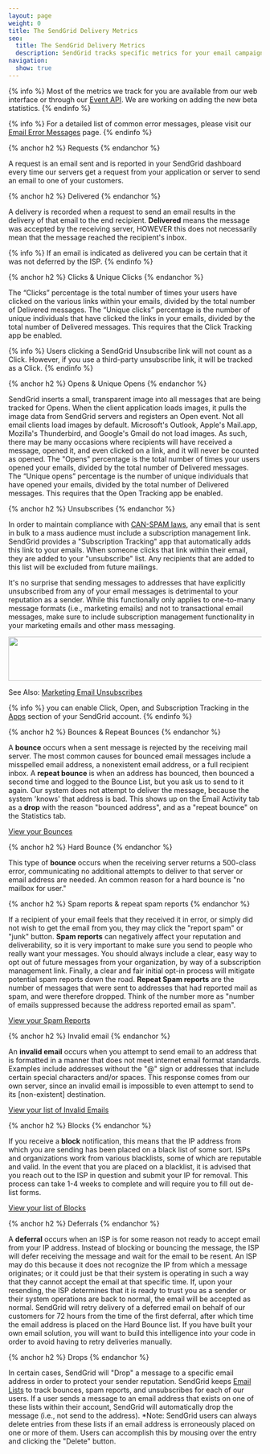 ```yaml
---
layout: page
weight: 0
title: The SendGrid Delivery Metrics
seo:
  title: The SendGrid Delivery Metrics
  description: SendGrid tracks specific metrics for your email campaigns, so that you can optimize your email deliverability to your customers.
navigation:
  show: true
---
```


{% info %}
 Most of the metrics we track for you are available from our web
interface or through our <a href="{{root_url}}/API_Reference/Webhooks/event.html">Event API</a>. We are working on
adding the new beta statistics.
{% endinfo %}

{% info %}
 For a detailed list of common error messages, please visit our <a href="{{root_url}}/Delivery_Metrics/email_error_messages.html">Email Error Messages</a> page.
{% endinfo %}

{% anchor h2 %}
Requests
{% endanchor %}
<p>A request is an email sent and is reported in your SendGrid dashboard every time our servers get a request from your application or server to send an email to one of your customers.</p>

{% anchor h2 %}
Delivered
{% endanchor %}
<p>A delivery is recorded when a request to send an email results in the delivery of that email to the end recipient. <strong>Delivered</strong> means the message was accepted by the receiving server, HOWEVER this does not necessarily mean that the message reached the recipient's inbox.</p>

{% info %}
If an email is indicated as delivered you can be certain that it was not deferred by the ISP.
{% endinfo %}

{% anchor h2 %}
Clicks &amp; Unique Clicks
{% endanchor %}
<p>The “Clicks” percentage is the total number of times your users have clicked on the various links within your emails, divided by the total number of Delivered messages.  The “Unique clicks” percentage is the number of unique individuals that have clicked the links in your emails, divided by the total number of Delivered messages. This requires that the Click Tracking app be enabled.</p>

{% info %}
 Users clicking a SendGrid Unsubscribe link will not count as a Click. However, if you use a third-party unsubscribe link, it will be tracked as a Click.
{% endinfo %}

{% anchor h2 %}
Opens &amp; Unique Opens
{% endanchor %}
<p>SendGrid inserts a small, transparent image into all messages that are being tracked for Opens. When the client application loads images, it pulls the image data from SendGrid servers and registers an Open event. Not all email clients load images by default. Microsoft's Outlook, Apple's Mail.app, Mozilla's Thunderbird, and Google's Gmail do not load images. As such, there may be many occasions where recipients will have received a message, opened it, and even clicked on a link, and it will never be counted as opened. The "Opens" percentage is the total number of times your users opened your emails, divided by the total number of Delivered messages.  The “Unique opens” percentage is the number of unique individuals that have opened your emails, divided by the total number of Delivered messages. This requires that the Open Tracking app be enabled.</p>

{% anchor h2 %}
Unsubscribes
{% endanchor %}
<p>In order to maintain compliance with <a title="CAN-SPAM" href="http://business.ftc.gov/documents/bus61-can-spam-act-compliance-guide-business">CAN-SPAM laws</a>, any email that is sent in bulk to a mass audience must include a subscription management link. SendGrid provides a "Subscription Tracking" app that automatically adds this link to your emails. When someone clicks that link within their email, they are added to your "unsubscribe" list. Any recipients that are added to this list will be excluded from future mailings.</p>

<p>It's no surprise that sending messages to addresses that have explicitly unsubscribed from any of your email messages is detrimental to your reputation as a sender. While this functionally only applies to one-to-many message formats (i.e., marketing emails) and not to transactional email messages, make sure to include subscription management functionality in your marketing emails and other mass messaging.</p>

<p><img src="{{root_url}}/images/delivery_metrics_apps.png" alt="" width="685" height="88"></p>

See Also: [Marketing Email Unsubscribes]({{root_url}}/Marketing_Emails/unsubscribes.html)

{% info %}
 you can enable Click, Open, and Subscription Tracking in the <a href="https://sendgrid.com/app/">Apps</a> section of your SendGrid account.
{% endinfo %}

{% anchor h2 %}
Bounces &amp; Repeat Bounces
{% endanchor %}
<p>A <strong>bounce</strong> occurs when a sent message is rejected by the receiving mail server. The most common causes for bounced email messages include a misspelled email address, a nonexistent email address, or a full recipient inbox. A <strong>repeat bounce</strong> is when an address has bounced, then bounced a second time and logged to the Bounce List, but you ask us to send to it again. Our system does not attempt to deliver the message, because the system 'knows' that address is bad. This shows up on the Email Activity tab as a <strong>drop</strong> with the reason "bounced address", and as a "repeat bounce" on the Statistics tab.</p>
<p><a href="https://sendgrid.com/bounces">View your Bounces</a></p>

{% anchor h2 %}
Hard Bounce
{% endanchor %}
<p>This type of <strong>bounce</strong> occurs when the receiving server returns a 500-class error, communicating no additional attempts to deliver to that server or email address are needed. An common reason for a hard bounce is "no mailbox for user."</p>

{% anchor h2 %}
Spam reports &amp; repeat spam reports
{% endanchor %}
<p>If a recipient of your email feels that they received it in error, or simply did not wish to get the email from you, they may click the "report spam" or "junk" button. <strong>Spam reports</strong> can negatively affect your reputation and deliverability, so it is very important to make sure you send to people who really want your messages. You should always include a clear, easy way to opt out of future messages from your organization, by way of a subscription management link. Finally, a clear and fair initial opt-in process will mitigate potential spam reports down the road.  <strong>Repeat Spam reports</strong> are the number of messages that were sent to addresses that had reported mail as spam, and were therefore dropped. Think of the number more as "number of emails suppressed because the address reported email as spam". </p>
<p><a title="Spam Reports" href="https://sendgrid.com/spamReports">View your Spam Reports</a></p>

{% anchor h2 %}
Invalid email
{% endanchor %}
<p>An <strong>invalid email</strong> occurs when you attempt to send email to an address that is formatted in a manner that does not meet internet email format standards. Examples include addresses without the "@" sign or addresses that include certain special characters and/or spaces. This response comes from our own server, since an invalid email is impossible to even attempt to send to its [non-existent] destination.</p> <p><a title="Invalid Emails" href="https://sendgrid.com/invalidEmail">View your list of Invalid Emails</a></p>

{% anchor h2 %}
Blocks
{% endanchor %}
<p>If you receive a <strong>block</strong> notification, this means that the IP address from which you are sending has been placed on a black list of some sort. ISPs and organizations work from various blacklists, some of which are reputable and valid. In the event that you are placed on a blacklist, it is advised that you reach out to the ISP in question and submit your IP for removal. This process can take 1-4 weeks to complete and will require you to fill out de-list forms.</p> <p><a href="https://sendgrid.com/blocks">View your list of Blocks</a></p>

{% anchor h2 %}
Deferrals
{% endanchor %}
<p>A <strong>deferral</strong> occurs when an ISP is for some reason not ready to accept email from your IP address. Instead of blocking or bouncing the message, the ISP will defer receiving the message and wait for the email to be resent. An ISP may do this because it does not recognize the IP from which a message originates; or it could just be that their system is operating in such a way that they cannot accept the email at that specific time. If, upon your resending, the ISP determines that it is ready to trust you as a sender or their system operations are back to normal, the email will be accepted as normal. SendGrid will retry delivery of a deferred email on behalf of our customers for 72 hours from the time of the first deferral, after which time the email address is placed on the Hard Bounce list. If you have built your own email solution, you will want to build this intelligence into your code in order to avoid having to retry deliveries manually.</p>

{% anchor h2 %}
Drops
{% endanchor %}
<p>In certain cases, SendGrid will "Drop" a message to a specific email address in order to protect your sender reputation. SendGrid keeps <a href="https://sendgrid.com/bounces/">Email Lists</a> to track bounces, spam reports, and unsubscribes for each of our users. If a user sends a message to an email address that exists on one of these lists within their account, SendGrid will automatically drop the message (i.e., not send to the address). *Note: SendGrid users can always delete entries from these lists if an email address is erroneously placed on one or more of them. Users can accomplish this by mousing over the entry and clicking the "Delete" button.</p>